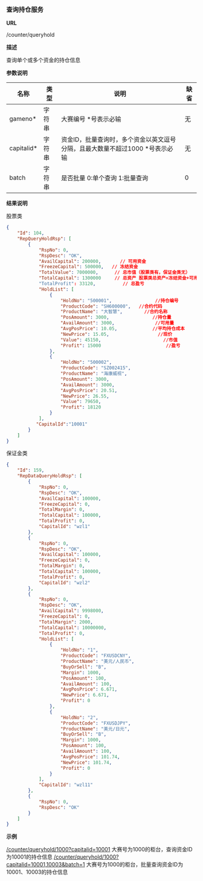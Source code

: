 
### 查询持仓服务

**URL**

/counter/queryhold

**描述**

查询单个或多个资金的持仓信息

**参数说明**

|名称|类型|说明|缺省|
| -------- | -------- | -------- | -------- |
|gameno\*|字符串|大赛编号 \*号表示必输|无|
|capitalid\*|字符串|资金ID，批量查询时，多个资金以英文逗号分隔，且最大数量不超过1000 \*号表示必输|无|
|batch|字符串|是否批量 0:单个查询 1:批量查询|0|

**结果说明**

股票类
```json
{
    "Id": 104,
    "RepQueryHoldRsp": [
        {
            "RspNo": 0,
            "RspDesc": "OK",
            "AvailCapital": 200000,       // 可用资金
            "FreezeCapital": 500000,   // 冻结资金
            "TotalValue": 7000000,      // 总市值（股票类有，保证金类无）
            "TotalCapital": 1300000     // 总资产 股票类总资产=冻结资金+可用资金+总市值
            "TotalProfit": 33120,          // 总盈亏
            "HoldList": [
                {
                    "HoldNo": "500001",                //持仓编号
                    "ProductCode": "SH600000",   //合约代码
                    "ProductName": "大智慧",        //合约名称
                    "PosAmount": 3000,                //持仓量
                    "AvailAmount": 3000,               //可用量
                    "AvgPosPrice": 10.05,             //平均持仓成本
                    "NewPrice": 15.05,                  //现价
                    "Value": 45150,                       //市值
                    "Profit": 15000                        //盈亏
                },
                {
                    "HoldNo": "500002",
                    "ProductCode": "SZ002415",
                    "ProductName": "海康威视",
                    "PosAmount": 3000,
                    "AvailAmount": 3000,
                    "AvgPosPrice": 20.51,
                    "NewPrice": 26.55,
                    "Value": 79650,
                    "Profit": 18120
                }
            ],
           "CapitalId":"10001"
        }
    ]
}
```

保证金类
```json
{
	"Id": 159,
	"RepDataQueryHoldRsp": [
		{
			"RspNo": 0,
            "RspDesc": "OK",
            "AvailCapital": 100000,
            "FreezeCapital": 0,
            "TotalMargin": 0,
            "TotalCapital": 100000,
            "TotalProfit": 0,
            "CapitalId": "wzl1"
		},
        {
			"RspNo": 0,
            "RspDesc": "OK",
            "AvailCapital": 100000,
            "FreezeCapital": 0,
            "TotalMargin": 0,
            "TotalCapital": 100000,
            "TotalProfit": 0,
            "CapitalId": "wzl2"
		},
		{
			"RspNo": 0,
            "RspDesc": "OK",
            "AvailCapital": 9998000,
            "FreezeCapital": 0,
            "TotalMargin": 2000,
            "TotalCapital": 10000000,
            "TotalProfit": 0,
            "HoldList": [
				{
					"HoldNo": "1",
                    "ProductCode": "FXUSDCNY",
                    "ProductName": "美元/人民币",
                    "BuyOrSell": "B",
                    "Margin": 1000,
                    "PosAmount": 100,
                    "AvailAmount": 100,
                    "AvgPosPrice": 6.671,
                    "NewPrice": 6.671,
                    "Profit": 0
				},
				{
                 	"HoldNo": "2",
                    "ProductCode": "FXUSDJPY",
                    "ProductName": "美元/日元",
                    "BuyOrSell": "B",
                    "Margin": 1000,
                    "PosAmount": 100,
                    "AvailAmount": 100,
                    "AvgPosPrice": 101.74,
                    "NewPrice": 101.74,
                    "Profit": 0
				}
			],
            "CapitalId": "wzl11"
		},
        {
			"RspNo": 0,
            "RspDesc": "OK"
        }
	]	
}
```


**示例**

[/counter/queryhold/1000?capitalid=10001]($APIHOST$/counter/queryhold/1000?capitalid=10001)
大赛号为1000的柜台，查询资金ID为10001的持仓信息
[/counter/queryhold/1000?capitalid=10001,10003&batch=1]($APIHOST$/counter/queryhold/1000?capitalid=10001,10003&batch=1)
大赛号为1000的柜台，批量查询资金ID为10001、10003的持仓信息